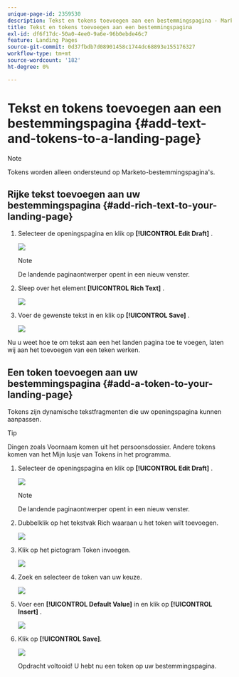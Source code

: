 ```yaml
---
unique-page-id: 2359530
description: Tekst en tokens toevoegen aan een bestemmingspagina - Marketo Docs - Productdocumentatie
title: Tekst en tokens toevoegen aan een bestemmingspagina
exl-id: df6f17dc-50a0-4ee0-9a6e-96b0ebde46c7
feature: Landing Pages
source-git-commit: 0d37fbdb7d08901458c1744dc68893e155176327
workflow-type: tm+mt
source-wordcount: '182'
ht-degree: 0%

---
```


# Tekst en tokens toevoegen aan een bestemmingspagina {#add-text-and-tokens-to-a-landing-page}

>[!NOTE]
>
>Tokens worden alleen ondersteund op Marketo-bestemmingspagina&#39;s.

## Rijke tekst toevoegen aan uw bestemmingspagina {#add-rich-text-to-your-landing-page}

1. Selecteer de openingspagina en klik op **[!UICONTROL Edit Draft]** .

   ![](assets/image2014-9-16-14-3a30-3a29.png)

   >[!NOTE]
   >
   >De landende paginaontwerper opent in een nieuw venster.

1. Sleep over het element **[!UICONTROL Rich Text]** .

   ![](assets/image2015-5-21-12-3a28-3a49.png)

1. Voer de gewenste tekst in en klik op **[!UICONTROL Save]** .

   ![](assets/image2015-7-8-17-3a0-3a49.png)

Nu u weet hoe te om tekst aan een het landen pagina toe te voegen, laten wij aan het toevoegen van een teken werken.

## Een token toevoegen aan uw bestemmingspagina {#add-a-token-to-your-landing-page}

Tokens zijn dynamische tekstfragmenten die uw openingspagina kunnen aanpassen.

>[!TIP]
>
>Dingen zoals Voornaam komen uit het persoonsdossier. Andere tokens komen van het Mijn lusje van Tokens in het programma.

1. Selecteer de openingspagina en klik op **[!UICONTROL Edit Draft]** .

   ![](assets/image2014-9-16-14-3a30-3a54.png)

   >[!NOTE]
   >
   >De landende paginaontwerper opent in een nieuw venster.

1. Dubbelklik op het tekstvak Rich waaraan u het token wilt toevoegen.

   ![](assets/image2015-5-21-12-3a30-3a5.png)

1. Klik op het pictogram Token invoegen.

   ![](assets/image2015-7-8-17-3a21-3a53.png)

1. Zoek en selecteer de token van uw keuze.

   ![](assets/image2014-9-16-14-3a31-3a20.png)

1. Voer een **[!UICONTROL Default Value]** in en klik op **[!UICONTROL Insert]** .

   ![](assets/image2014-9-16-14-3a31-3a29.png)

1. Klik op **[!UICONTROL Save]**.

   ![](assets/image2015-7-8-17-3a25-3a22.png)

   Opdracht voltooid! U hebt nu een token op uw bestemmingspagina.
